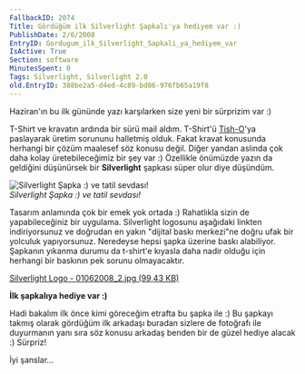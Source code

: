 ```yaml
---
FallbackID: 2074
Title: Gördüğüm ilk Silverlight Şapkalı'ya hediyem var :)
PublishDate: 2/6/2008
EntryID: Gordugum_ilk_Silverlight_Sapkali_ya_hediyem_var
IsActive: True
Section: software
MinutesSpent: 0
Tags: Silverlight, Silverlight 2.0
old.EntryID: 388be2a5-d4ed-4c89-bd86-976fb65a19f8
---
```

Haziran'ın bu ilk gününde yazı karşılarken size yeni bir sürprizim var
:)

T-Shirt ve kravatın ardında bir sürü mail aldım. T-Shirt'ü
[Tish-O](http://daron.yondem.com/tr/post/02fbfef5-7ce2-4870-84b9-3f2c36ef2a6d)'ya
paslayarak üretim sorununu halletmiş olduk. Fakat kravat konusunda
herhangi bir çözüm maalesef söz konusu değil. Diğer yandan aslında çok
daha kolay üretebileceğimiz bir şey var :) Özellikle önümüzde yazın da
geldiğini düşünürsek bir **Silverlight** şapkası süper olur diye
düşündüm.

![Silverlight Şapka :) ve tatil
sevdası!](http://cdn.daron.yondem.com/assets/2074/01062008_1.jpg)\
*Silverlight Şapka :) ve tatil sevdası!*

Tasarım anlamında çok bir emek yok ortada :) Rahatlıkla sizin de
yapabileceğiniz bir uygulama. Silverlight logosunu aşağıdaki linkten
indiriyorsunuz ve doğrudan en yakın "dijital baskı merkezi"ne doğru ufak
bir yolculuk yapıyorsunuz. Neredeyse hepsi şapka üzerine baskı
alabiliyor. Şapkanın yıkanma durumu da t-shirt'e kıyasla daha nadir
olduğu için herhangi bir baskının pek sorunu olmayacaktır.

[Silverlight Logo - 01062008\_2.jpg (99,43
KB)](http://cdn.daron.yondem.com/assets/2074/01062008_2.jpg)

**İlk şapkalıya hediye var :)**

Hadi bakalım ilk önce kimi göreceğim etrafta bu şapka ile :) Bu şapkayı
takmış olarak gördüğüm ilk arkadaşı buradan sizlere de fotoğrafı ile
duyurmanın yanı sıra söz konusu arkadaş benden bir de güzel hediye
alacak :) Sürpriz!

İyi şanslar...


